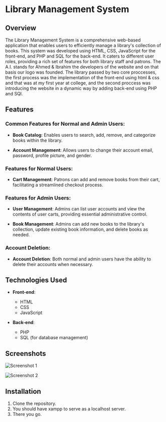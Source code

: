 # Library Management System

## Overview

The Library Management System is a comprehensive web-based application that enables users to efficiently manage a library's collection of books. This system was developed using HTML, CSS, JavaScript for the front-end, and PHP and SQL for the back-end. It caters to different user roles, providing a rich set of features for both library staff and patrons.
The A.I. stands for Ahmed & Ibrahim the developers of the website and on that basis our logo was founded.
The library passed by two core proccesses, the first process was the implementation of the front-end using html & css and that was at my first year at college, and the second proccess was introducing the website in a dynamic way by adding back-end using PHP and SQl.

## Features

### Common Features for Normal and Admin Users:

- **Book Catalog**: Enables users to search, add, remove, and categorize books within the library.

- **Account Management**: Allows users to change their account email, password, profile picture, and gender.

### Features for Normal Users:

- **Cart Management**: Patrons can add and remove books from their cart, facilitating a streamlined checkout process.

### Features for Admin Users:

- **User Management**: Admins can list user accounts and view the contents of user carts, providing essential administrative control.

- **Book Management**: Admins can add new books to the library's collection, update existing book information, and delete books as needed.

### Account Deletion:

- **Account Deletion**: Both normal and admin users have the ability to delete their accounts when necessary.

## Technologies Used

- **Front-end**:
    - HTML
    - CSS
    - JavaScript

- **Back-end**:
    - PHP
    - SQL (for database management)

## Screenshots

![Screenshot 1](screenshots/screenshot1.png)

![Screenshot 2](screenshots/screenshot2.png)

## Installation

1. Clone the repository.
2. You should have xampp to serve as a localhost server.
3. There you go.

